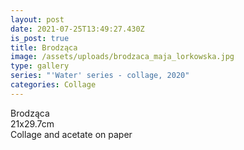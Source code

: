 ```yaml
---
layout: post
date: 2021-07-25T13:49:27.430Z
is_post: true
title: Brodząca
image: /assets/uploads/brodzaca_maja_lorkowska.jpg
type: gallery
series: "'Water' series - collage, 2020"
categories: Collage
---
```

Brodząca\
21x29.7cm\
Collage and acetate on paper